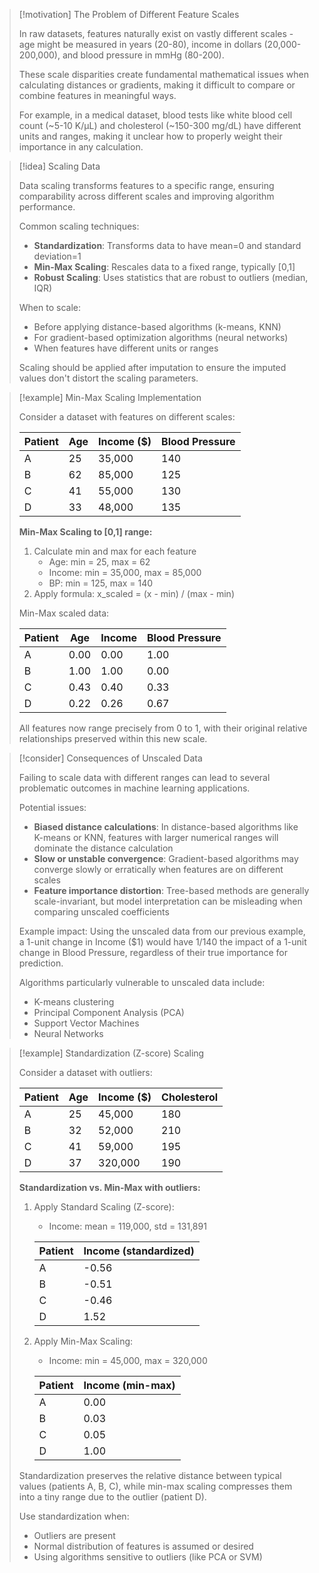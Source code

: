 > [!motivation] The Problem of Different Feature Scales
> 
> In raw datasets, features naturally exist on vastly different scales - age might be measured in years (20-80), income in dollars (20,000-200,000), and blood pressure in mmHg (80-200).
> 
> These scale disparities create fundamental mathematical issues when calculating distances or gradients, making it difficult to compare or combine features in meaningful ways.
> 
> For example, in a medical dataset, blood tests like white blood cell count (~5-10 K/μL) and cholesterol (~150-300 mg/dL) have different units and ranges, making it unclear how to properly weight their importance in any calculation.

> [!idea] Scaling Data
> 
> Data scaling transforms features to a specific range, ensuring comparability across different scales and improving algorithm performance.
> 
> Common scaling techniques:
> 
> - **Standardization**: Transforms data to have mean=0 and standard deviation=1
> - **Min-Max Scaling**: Rescales data to a fixed range, typically [0,1]
> - **Robust Scaling**: Uses statistics that are robust to outliers (median, IQR)
> 
> When to scale:
> 
> - Before applying distance-based algorithms (k-means, KNN)
> - For gradient-based optimization algorithms (neural networks)
> - When features have different units or ranges
> 
> Scaling should be applied after imputation to ensure the imputed values don't distort the scaling parameters.

> [!example] Min-Max Scaling Implementation
> 
> Consider a dataset with features on different scales:
> 
> |Patient|Age|Income ($)|Blood Pressure|
> |---|---|---|---|
> |A|25|35,000|140|
> |B|62|85,000|125|
> |C|41|55,000|130|
> |D|33|48,000|135|
> 
> **Min-Max Scaling to [0,1] range:**
> 
> 1. Calculate min and max for each feature
>     - Age: min = 25, max = 62
>     - Income: min = 35,000, max = 85,000
>     - BP: min = 125, max = 140
> 2. Apply formula: x_scaled = (x - min) / (max - min)
> 
> Min-Max scaled data:
> 
> |Patient|Age|Income|Blood Pressure|
> |---|---|---|---|
> |A|0.00|0.00|1.00|
> |B|1.00|1.00|0.00|
> |C|0.43|0.40|0.33|
> |D|0.22|0.26|0.67|
> 
> All features now range precisely from 0 to 1, with their original relative relationships preserved within this new scale.

> [!consider] Consequences of Unscaled Data
> 
> Failing to scale data with different ranges can lead to several problematic outcomes in machine learning applications.
> 
> Potential issues:
> 
> - **Biased distance calculations**: In distance-based algorithms like K-means or KNN, features with larger numerical ranges will dominate the distance calculation
> - **Slow or unstable convergence**: Gradient-based algorithms may converge slowly or erratically when features are on different scales
> - **Feature importance distortion**: Tree-based methods are generally scale-invariant, but model interpretation can be misleading when comparing unscaled coefficients
> 
> Example impact: Using the unscaled data from our previous example, a 1-unit change in Income ($1) would have 1/140 the impact of a 1-unit change in Blood Pressure, regardless of their true importance for prediction.
> 
> Algorithms particularly vulnerable to unscaled data include:
> 
> - K-means clustering
> - Principal Component Analysis (PCA)
> - Support Vector Machines
> - Neural Networks

> [!example] Standardization (Z-score) Scaling
> 
> Consider a dataset with outliers:
> 
> |Patient|Age|Income ($)|Cholesterol|
> |---|---|---|---|
> |A|25|45,000|180|
> |B|32|52,000|210|
> |C|41|59,000|195|
> |D|37|320,000|190|
> 
> **Standardization vs. Min-Max with outliers:**
> 
> 1. Apply Standard Scaling (Z-score):
>     
>     - Income: mean = 119,000, std = 131,891
>     
>     |Patient|Income (standardized)|
>     |---|---|
>     |A|-0.56|
>     |B|-0.51|
>     |C|-0.46|
>     |D|1.52|
>     
> 2. Apply Min-Max Scaling:
>     
>     - Income: min = 45,000, max = 320,000
>     
>     |Patient|Income (min-max)|
>     |---|---|
>     |A|0.00|
>     |B|0.03|
>     |C|0.05|
>     |D|1.00|
>     
> 
> Standardization preserves the relative distance between typical values (patients A, B, C), while min-max scaling compresses them into a tiny range due to the outlier (patient D).
> 
> Use standardization when:
> 
> - Outliers are present
> - Normal distribution of features is assumed or desired
> - Using algorithms sensitive to outliers (like PCA or SVM)